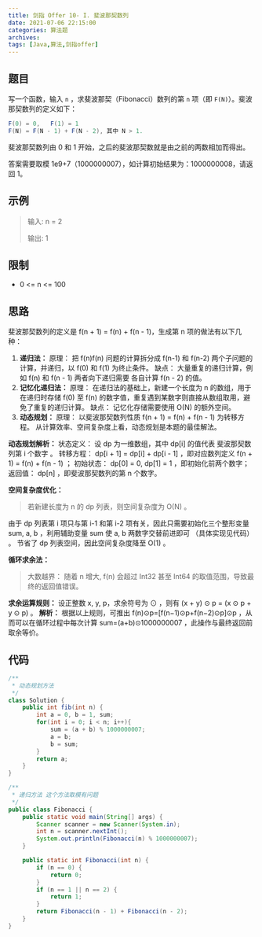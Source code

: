 ```yaml
---
title: 剑指 Offer 10- I. 斐波那契数列
date: 2021-07-06 22:15:00
categories: 算法题
archives:
tags: [Java,算法,剑指offer]
---
```


## 题目

写一个函数，输入 `n` ，求斐波那契（Fibonacci）数列的第 `n` 项（即 `F(N)`）。斐波那契数列的定义如下：

```java
F(0) = 0,   F(1) = 1
F(N) = F(N - 1) + F(N - 2), 其中 N > 1.
```

斐波那契数列由 0 和 1 开始，之后的斐波那契数就是由之前的两数相加而得出。

答案需要取模 1e9+7（1000000007），如计算初始结果为：1000000008，请返回 1。

## 示例

> 输入: n = 2
>
> 输出: 1

<!--more-->

## 限制

- 0 <= n <= 100

## 思路

斐波那契数列的定义是 f(n + 1) = f(n) + f(n - 1)，生成第 n 项的做法有以下几种：

1. **递归法：**
   原理： 把 f(n)f(n) 问题的计算拆分成 f(n-1) 和 f(n-2) 两个子问题的计算，并递归，以 f(0) 和 f(1) 为终止条件。
   缺点： 大量重复的递归计算，例如 f(n) 和 f(n - 1) 两者向下递归需要 各自计算 f(n - 2) 的值。
2. **记忆化递归法：**
   原理： 在递归法的基础上，新建一个长度为 n 的数组，用于在递归时存储 f(0) 至 f(n) 的数字值，重复遇到某数字则直接从数组取用，避免了重复的递归计算。
   缺点： 记忆化存储需要使用 O(N) 的额外空间。
3. **动态规划：**
   原理： 以斐波那契数列性质 f(n + 1) = f(n) + f(n - 1) 为转移方程。
   从计算效率、空间复杂度上看，动态规划是本题的最佳解法。

**动态规划解析：**
状态定义： 设 dp 为一维数组，其中 dp[i] 的值代表 斐波那契数列第 i 个数字 。
转移方程： dp[i + 1] = dp[i] + dp[i - 1] ，即对应数列定义 f(n + 1) = f(n) + f(n - 1) ；
初始状态： dp[0] = 0, dp[1] = 1 ，即初始化前两个数字；
返回值： dp[n] ，即斐波那契数列的第 n 个数字。

**空间复杂度优化：**

> 若新建长度为 n 的 dp 列表，则空间复杂度为 O(N) 。

由于 dp 列表第 i 项只与第 i-1 和第 i-2 项有关，因此只需要初始化三个整形变量 sum, a, b ，利用辅助变量 sum 使 a, b 两数字交替前进即可 （具体实现见代码） 。
节省了 dp 列表空间，因此空间复杂度降至 O(1) 。

**循环求余法：**

> 大数越界： 随着 n 增大, f(n) 会超过 Int32 甚至 Int64 的取值范围，导致最终的返回值错误。

**求余运算规则：** 设正整数 x, y, p，求余符号为 ⊙ ，则有 (x + y) ⊙ p = (x ⊙ p + y ⊙ p) 。
**解析：** 根据以上规则，可推出 f(n)⊙p=[f(n−1)⊙p+f(n−2)⊙p]⊙p ，从而可以在循环过程中每次计算 sum=(a+b)⊙1000000007 ，此操作与最终返回前取余等价。

## 代码

```java
/**
 * 动态规划方法
 */
class Solution {
    public int fib(int n) {
        int a = 0, b = 1, sum;
        for(int i = 0; i < n; i++){
            sum = (a + b) % 1000000007;
            a = b;
            b = sum;
        }
        return a;
    }
}
```

```java
/**
 * 递归方法 这个方法取模有问题
 */
public class Fibonacci {
    public static void main(String[] args) {
        Scanner scanner = new Scanner(System.in);
        int n = scanner.nextInt();
        System.out.println(Fibonacci(n) % 1000000007);
    }

    public static int Fibonacci(int n) {
        if (n == 0) {
            return 0;
        }
        if (n == 1 || n == 2) {
            return 1;
        }
        return Fibonacci(n - 1) + Fibonacci(n - 2);
    }
}
```

